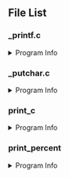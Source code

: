 
## File List

### _printf.c
<details>
<summary>Program Info</summary>

## Program Description
This program features a custom implementation of the C standard library function printf(). This function, _printf(), is designed to replicate the basic functionalities of the standard printf() function, allowing users to output formatted data to the standard output.

### Function Descriptions

#### int (*check_format(const char *format))(va_list)
This function pointer is used to select the correct printing function based on the format specifier provided.

* format: The string containing potential format specifiers following a %.
* Return: A pointer to the function that corresponds to the format specifier, or NULL if the specifier is invalid.

#### int _printf(const char *format, ...)
This is the main function that mimics the standard printf() behavior.

* format: The format string that contains the text to be written to stdout. It can optionally contain embedded format specifiers that are replaced by the values specified in subsequent additional arguments.
* Return: The number of characters printed (excluding the null byte used to end output to strings).

### Usage
To use the _printf() function in your code, include the header file main.h and call _printf() with the desired format string and arguments, just as you would with the standard printf() function.
```c
#include "main.h"

int main(void) {
    _printf("Character: %c\n", 'A');
    _printf("String: %s\n", "Hello, World!");
    _printf("Percent: %%\n");
    return 0;
}
```

</details>

### _putchar.c

<details>
<summary>Program Info</summary>

## Program Description

This simple module contains the _putchar() function, which is a custom implementation that writes a single character to standard output (stdout).

## Function Descriptions

#### int _putchar(char c)
This function takes a character as an argument and writes it to standard output.

* @c: The character to be written to stdout.
* Return: On success, returns 1. On error, returns -1 and the appropriate error is set to indicate the cause of the error.

### Usage 
To use the _putchar() function in your code, include its header file (if it's not standalone) and call _putchar() with the desired character to be printed.
```c
#include "header_file.h" // Replace with the actual header file name if applicable

int main(void) {
    _putchar('H');
    _putchar('e');
    _putchar('l');
    _putchar('l');
    _putchar('o');
    _putchar('\n');
    return 0;
}
```
</details>

### print_c

<details>
<summary>Program Info</summary>

## Program Description

This program is responsible for handling character conversion (%c) in our custom _printf() function implementation. It's designed to print a single character passed to the _printf() function when it encounters the %c format specifier.

## Function Description

#### int print_c(va_list c)
A function that prints a single character.
* @c: A va_list argument that points to the character to be printed.
* Returns: Always 1 upon successful printing.

### Usage 

To use print_c within the _printf() function, include main.h and simply pass a character to _printf() with the %c format specifier. The print_c function will be called internally to print the character.

```c
#include "main.h"

int main(void)
{
    _printf("Character: %c\n", 'A');
    return 0;
}

```

</details>

### print_percent

<details>
<summary>Program Info</summary>

## Program Description

This part of the repository contains the print_percent function, a component of the custom _printf() function, which handles the printing of the percent symbol (%%) in a formatted string.

## Function Description 

#### int print_percent(va_list percent)
* percent: This parameter is not used since the percent symbol does not require an argument. It is there to maintain the function prototype compatibility with va_list.
* Returns: Always 1 to indicate one character (%) printed.

### Usage

The print_percent function is implicitly called by the _printf() function whenever the format specifier %% is encountered. It is not designed to be called directly in user code but is instead a utility function for _printf()'s internal operation.

```c
_printf("Display 100%% completed\n");
```

</details>








